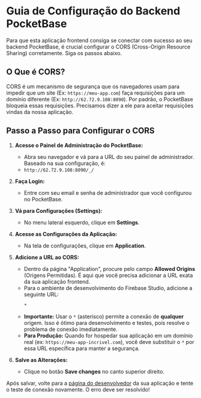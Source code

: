 # Guia de Configuração do Backend PocketBase

Para que esta aplicação frontend consiga se conectar com sucesso ao seu backend PocketBase, é crucial configurar o CORS (Cross-Origin Resource Sharing) corretamente. Siga os passos abaixo.

## O Que é CORS?

CORS é um mecanismo de segurança que os navegadores usam para impedir que um site (Ex: `https://meu-app.com`) faça requisições para um domínio diferente (Ex: `http://62.72.9.108:8090`). Por padrão, o PocketBase bloqueia essas requisições. Precisamos dizer a ele para aceitar requisições vindas da nossa aplicação.

## Passo a Passo para Configurar o CORS

1.  **Acesse o Painel de Administração do PocketBase:**
    *   Abra seu navegador e vá para a URL do seu painel de administrador. Baseado na sua configuração, é:
    *   `http://62.72.9.108:8090/_/`

2.  **Faça Login:**
    *   Entre com seu email e senha de administrador que você configurou no PocketBase.

3.  **Vá para Configurações (Settings):**
    *   No menu lateral esquerdo, clique em **Settings**.

4.  **Acesse as Configurações da Aplicação:**
    *   Na tela de configurações, clique em **Application**.

5.  **Adicione a URL ao CORS:**
    *   Dentro da página "Application", procure pelo campo **Allowed Origins** (Origens Permitidas). É aqui que você precisa adicionar a URL exata da sua aplicação frontend.
    *   Para o ambiente de desenvolvimento do Firebase Studio, adicione a seguinte URL:
        ```
        *
        ```
    *   **Importante:** Usar o `*` (asterisco) permite a conexão de **qualquer** origem. Isso é ótimo para desenvolvimento e testes, pois resolve o problema de conexão imediatamente.
    *   **Para Produção:** Quando for hospedar sua aplicação em um domínio real (ex: `https://meu-app-incrivel.com`), você deve substituir o `*` por essa URL específica para manter a segurança.

6.  **Salve as Alterações:**
    *   Clique no botão **Save changes** no canto superior direito.

Após salvar, volte para a [página do desenvolvedor](/admin/developer) da sua aplicação e tente o teste de conexão novamente. O erro deve ser resolvido!

